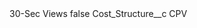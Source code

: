 <?xml version="1.0" encoding="UTF-8"?>
<CustomMetadata xmlns="http://soap.sforce.com/2006/04/metadata" xmlns:xsi="http://www.w3.org/2001/XMLSchema-instance" xmlns:xsd="http://www.w3.org/2001/XMLSchema">
    <label>30-Sec Views</label>
    <protected>false</protected>
    <values>
        <field>Cost_Structure__c</field>
        <value xsi:type="xsd:string">CPV</value>
    </values>
</CustomMetadata>
